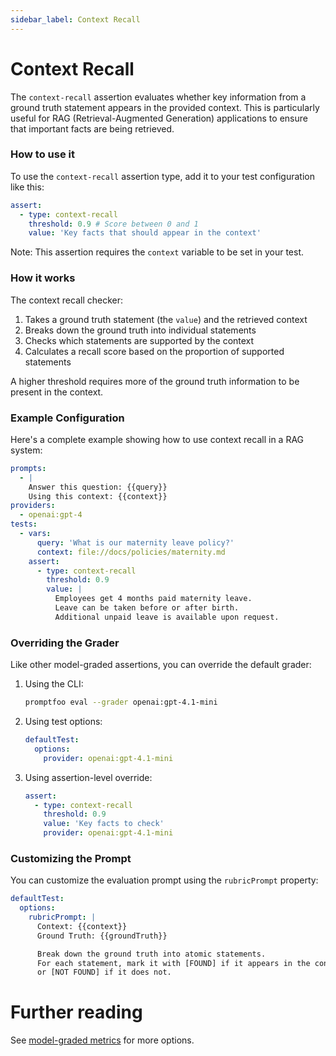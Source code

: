```yaml
---
sidebar_label: Context Recall
---
```


# Context Recall

The `context-recall` assertion evaluates whether key information from a ground truth statement appears in the provided context. This is particularly useful for RAG (Retrieval-Augmented Generation) applications to ensure that important facts are being retrieved.

### How to use it

To use the `context-recall` assertion type, add it to your test configuration like this:

```yaml
assert:
  - type: context-recall
    threshold: 0.9 # Score between 0 and 1
    value: 'Key facts that should appear in the context'
```

Note: This assertion requires the `context` variable to be set in your test.

### How it works

The context recall checker:

1. Takes a ground truth statement (the `value`) and the retrieved context
2. Breaks down the ground truth into individual statements
3. Checks which statements are supported by the context
4. Calculates a recall score based on the proportion of supported statements

A higher threshold requires more of the ground truth information to be present in the context.

### Example Configuration

Here's a complete example showing how to use context recall in a RAG system:

```yaml
prompts:
  - |
    Answer this question: {{query}}
    Using this context: {{context}}
providers:
  - openai:gpt-4
tests:
  - vars:
      query: 'What is our maternity leave policy?'
      context: file://docs/policies/maternity.md
    assert:
      - type: context-recall
        threshold: 0.9
        value: |
          Employees get 4 months paid maternity leave.
          Leave can be taken before or after birth.
          Additional unpaid leave is available upon request.
```

### Overriding the Grader

Like other model-graded assertions, you can override the default grader:

1. Using the CLI:

   ```sh
   promptfoo eval --grader openai:gpt-4.1-mini
   ```

2. Using test options:

   ```yaml
   defaultTest:
     options:
       provider: openai:gpt-4.1-mini
   ```

3. Using assertion-level override:
   ```yaml
   assert:
     - type: context-recall
       threshold: 0.9
       value: 'Key facts to check'
       provider: openai:gpt-4.1-mini
   ```

### Customizing the Prompt

You can customize the evaluation prompt using the `rubricPrompt` property:

```yaml
defaultTest:
  options:
    rubricPrompt: |
      Context: {{context}}
      Ground Truth: {{groundTruth}}

      Break down the ground truth into atomic statements.
      For each statement, mark it with [FOUND] if it appears in the context,
      or [NOT FOUND] if it does not.
```

# Further reading

See [model-graded metrics](/docs/configuration/expected-outputs/model-graded) for more options.

